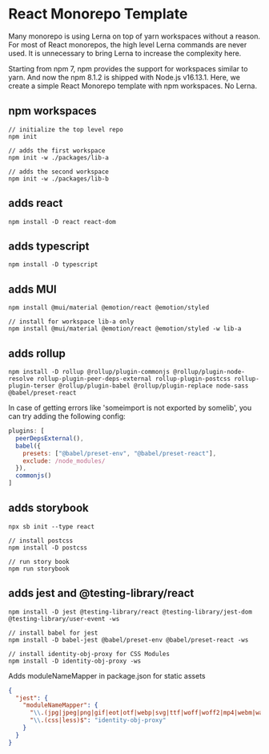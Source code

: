 # React Monorepo Template
Many monorepo is using Lerna on top of yarn workspaces without a reason. For most of React monorepos, the high level Lerna commands are never used. It is unnecessary to bring Lerna to increase the complexity here.

Starting from npm 7, npm provides the support for workspaces similar to yarn. And now the npm 8.1.2 is shipped with Node.js v16.13.1. Here, we create a simple React Monorepo template with npm workspaces. No Lerna.
## npm workspaces
```shell
// initialize the top level repo
npm init 

// adds the first workspace
npm init -w ./packages/lib-a 

// adds the second workspace
npm init -w ./packages/lib-b 
```

## adds react
```shell
npm install -D react react-dom
```
## adds typescript
```shell
npm install -D typescript
```

## adds MUI
```shell
npm install @mui/material @emotion/react @emotion/styled

// install for workspace lib-a only
npm install @mui/material @emotion/react @emotion/styled -w lib-a
```
## adds rollup
```shell
npm install -D rollup @rollup/plugin-commonjs @rollup/plugin-node-resolve rollup-plugin-peer-deps-external rollup-plugin-postcss rollup-plugin-terser @rollup/plugin-babel @rollup/plugin-replace node-sass @babel/preset-react
```
In case of getting errors like 'someimport is not exported by somelib', you can try adding the following config:

```js
plugins: [
  peerDepsExternal(),
  babel({
    presets: ["@babel/preset-env", "@babel/preset-react"],
    exclude: /node_modules/
  }),
  commonjs()
]
```
## adds storybook
```shell
npx sb init --type react

// install postcss
npm install -D postcss

// run story book
npm run storybook
```
## adds jest and @testing-library/react
```shell
npm install -D jest @testing-library/react @testing-library/jest-dom @testing-library/user-event -ws

// install babel for jest
npm install -D babel-jest @babel/preset-env @babel/preset-react -ws

// install identity-obj-proxy for CSS Modules
npm install -D identity-obj-proxy -ws
```
Adds moduleNameMapper in package.json for static assets
```json
{
  "jest": {
    "moduleNameMapper": {
      "\\.(jpg|jpeg|png|gif|eot|otf|webp|svg|ttf|woff|woff2|mp4|webm|wav|mp3|m4a|aac|oga)$": "<rootDir>/__mocks__/fileMock.js",
      "\\.(css|less)$": "identity-obj-proxy"
    }
  }
}
```